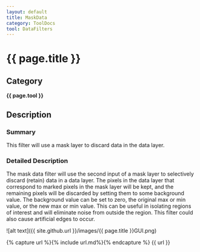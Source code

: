 ```yaml
---
layout: default
title: MaskData
category: ToolDocs 
tool: DataFilters 
---
```


# {{ page.title }} 

## Category

**{{ page.tool }}**

## Description

### Summary

This filter will use a mask layer to discard data in the data layer.

### Detailed Description

The mask data filter will use the second input of a mask layer to selectively discard (retain) data in a data layer. The pixels in the data layer that correspond to marked pixels in the mask layer will be kept, and the remaining pixels will be discarded by setting them to some background value. The background value can be set to zero, the original max or min value, or the new max or min value. This can be useful in isolating regions of interest and will eliminate noise from outside the region. This filter could also cause artificial edges to occur.

![alt text]({{ site.github.url }}/images/{{ page.title }}GUI.png)

{% capture url %}{% include url.md%}{% endcapture %}
{{ url }}
